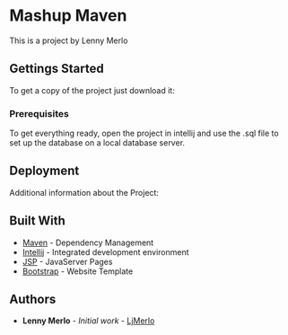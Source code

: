 # Mashup Maven

This is a project by Lenny Merlo

## Gettings Started

To get a copy of the project just download it:

### Prerequisites

To get everything ready, open the project in intellij and use the .sql file to set up the database on a local database server.

## Deployment

Additional information about the Project:

## Built With

* [Maven](https://maven.apache.org/) - Dependency Management
* [Intellij](https://www.jetbrains.com/idea/) - Integrated development environment
* [JSP](https://en.wikipedia.org/wiki/JavaServer_Pages) - JavaServer Pages
* [Bootstrap](https://getbootstrap.com/) - Website Template

## Authors

* **Lenny Merlo** - *Initial work* - [LjMerlo](https://github.com/ljmerlo)